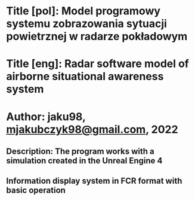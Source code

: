 # Title [pol]: Model programowy systemu zobrazowania sytuacji powietrznej w radarze pokładowym
# Title [eng]: Radar software model of airborne situational awareness system
# Author: jaku98, mjakubczyk98@gmail.com, 2022
## Description: The program works with a simulation created in the Unreal Engine 4
##              Information display system in FCR format with basic operation
